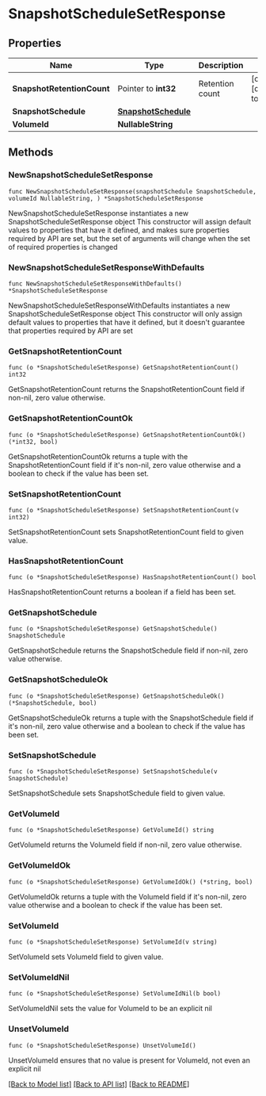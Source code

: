 # SnapshotScheduleSetResponse

## Properties

Name | Type | Description | Notes
------------ | ------------- | ------------- | -------------
**SnapshotRetentionCount** | Pointer to **int32** | Retention count | [optional] [default to 0]
**SnapshotSchedule** | [**SnapshotSchedule**](SnapshotSchedule.md) |  | 
**VolumeId** | **NullableString** |  | 

## Methods

### NewSnapshotScheduleSetResponse

`func NewSnapshotScheduleSetResponse(snapshotSchedule SnapshotSchedule, volumeId NullableString, ) *SnapshotScheduleSetResponse`

NewSnapshotScheduleSetResponse instantiates a new SnapshotScheduleSetResponse object
This constructor will assign default values to properties that have it defined,
and makes sure properties required by API are set, but the set of arguments
will change when the set of required properties is changed

### NewSnapshotScheduleSetResponseWithDefaults

`func NewSnapshotScheduleSetResponseWithDefaults() *SnapshotScheduleSetResponse`

NewSnapshotScheduleSetResponseWithDefaults instantiates a new SnapshotScheduleSetResponse object
This constructor will only assign default values to properties that have it defined,
but it doesn't guarantee that properties required by API are set

### GetSnapshotRetentionCount

`func (o *SnapshotScheduleSetResponse) GetSnapshotRetentionCount() int32`

GetSnapshotRetentionCount returns the SnapshotRetentionCount field if non-nil, zero value otherwise.

### GetSnapshotRetentionCountOk

`func (o *SnapshotScheduleSetResponse) GetSnapshotRetentionCountOk() (*int32, bool)`

GetSnapshotRetentionCountOk returns a tuple with the SnapshotRetentionCount field if it's non-nil, zero value otherwise
and a boolean to check if the value has been set.

### SetSnapshotRetentionCount

`func (o *SnapshotScheduleSetResponse) SetSnapshotRetentionCount(v int32)`

SetSnapshotRetentionCount sets SnapshotRetentionCount field to given value.

### HasSnapshotRetentionCount

`func (o *SnapshotScheduleSetResponse) HasSnapshotRetentionCount() bool`

HasSnapshotRetentionCount returns a boolean if a field has been set.

### GetSnapshotSchedule

`func (o *SnapshotScheduleSetResponse) GetSnapshotSchedule() SnapshotSchedule`

GetSnapshotSchedule returns the SnapshotSchedule field if non-nil, zero value otherwise.

### GetSnapshotScheduleOk

`func (o *SnapshotScheduleSetResponse) GetSnapshotScheduleOk() (*SnapshotSchedule, bool)`

GetSnapshotScheduleOk returns a tuple with the SnapshotSchedule field if it's non-nil, zero value otherwise
and a boolean to check if the value has been set.

### SetSnapshotSchedule

`func (o *SnapshotScheduleSetResponse) SetSnapshotSchedule(v SnapshotSchedule)`

SetSnapshotSchedule sets SnapshotSchedule field to given value.


### GetVolumeId

`func (o *SnapshotScheduleSetResponse) GetVolumeId() string`

GetVolumeId returns the VolumeId field if non-nil, zero value otherwise.

### GetVolumeIdOk

`func (o *SnapshotScheduleSetResponse) GetVolumeIdOk() (*string, bool)`

GetVolumeIdOk returns a tuple with the VolumeId field if it's non-nil, zero value otherwise
and a boolean to check if the value has been set.

### SetVolumeId

`func (o *SnapshotScheduleSetResponse) SetVolumeId(v string)`

SetVolumeId sets VolumeId field to given value.


### SetVolumeIdNil

`func (o *SnapshotScheduleSetResponse) SetVolumeIdNil(b bool)`

 SetVolumeIdNil sets the value for VolumeId to be an explicit nil

### UnsetVolumeId
`func (o *SnapshotScheduleSetResponse) UnsetVolumeId()`

UnsetVolumeId ensures that no value is present for VolumeId, not even an explicit nil

[[Back to Model list]](../README.md#documentation-for-models) [[Back to API list]](../README.md#documentation-for-api-endpoints) [[Back to README]](../README.md)


